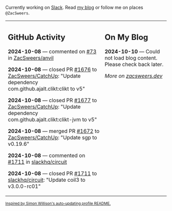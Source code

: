 Currently working on [Slack](https://slack.com/). Read [my blog](https://zacsweers.dev/) or follow me on places `@ZacSweers`.

<table><tr><td valign="top" width="60%">

## GitHub Activity
<!-- githubActivity starts -->
**2024-10-08** — commented on [#73](https://github.com/ZacSweers/anvil/pull/73#issuecomment-2400689592) in [ZacSweers/anvil](https://github.com/ZacSweers/anvil)

**2024-10-08** — closed PR [#1676](https://github.com/ZacSweers/CatchUp/pull/1676) to [ZacSweers/CatchUp](https://github.com/ZacSweers/CatchUp): "Update dependency com.github.ajalt.clikt:clikt to v5"

**2024-10-08** — closed PR [#1677](https://github.com/ZacSweers/CatchUp/pull/1677) to [ZacSweers/CatchUp](https://github.com/ZacSweers/CatchUp): "Update dependency com.github.ajalt.clikt:clikt-jvm to v5"

**2024-10-08** — merged PR [#1672](https://github.com/ZacSweers/CatchUp/pull/1672) to [ZacSweers/CatchUp](https://github.com/ZacSweers/CatchUp): "Update sgp to v0.19.6"

**2024-10-08** — commented on [#1711](https://github.com/slackhq/circuit/pull/1711#issuecomment-2400614983) in [slackhq/circuit](https://github.com/slackhq/circuit)

**2024-10-08** — closed PR [#1711](https://github.com/slackhq/circuit/pull/1711) to [slackhq/circuit](https://github.com/slackhq/circuit): "Update coil3 to v3.0.0-rc01"
<!-- githubActivity ends -->
</td><td valign="top" width="40%">

## On My Blog
<!-- blog starts -->
**2024-10-10** — Could not load blog content. Please check back later.
<!-- blog ends -->
_More on [zacsweers.dev](https://zacsweers.dev/)_
</td></tr></table>

<sub><a href="https://simonwillison.net/2020/Jul/10/self-updating-profile-readme/">Inspired by Simon Willison's auto-updating profile README.</a></sub>